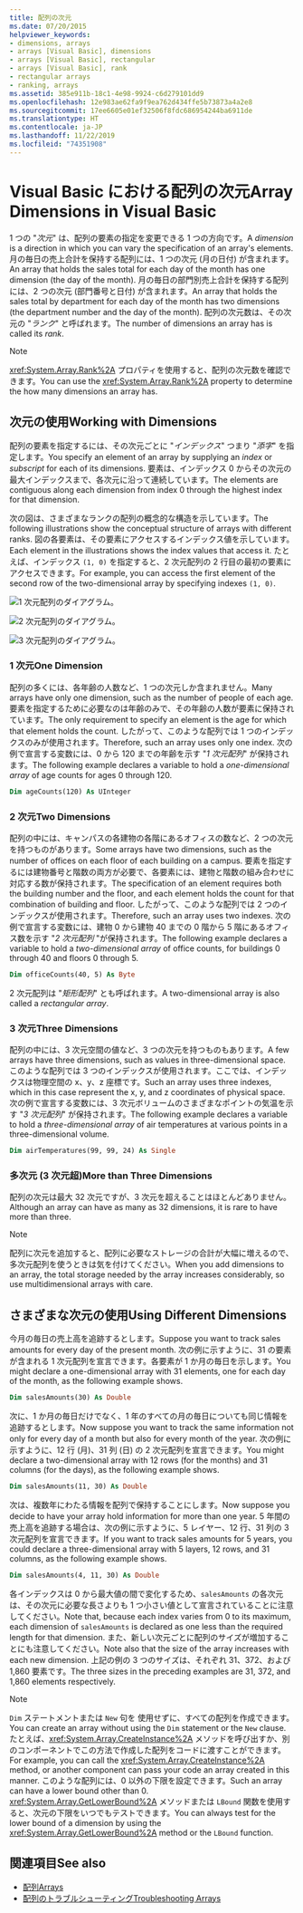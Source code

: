 ```yaml
---
title: 配列の次元
ms.date: 07/20/2015
helpviewer_keywords:
- dimensions, arrays
- arrays [Visual Basic], dimensions
- arrays [Visual Basic], rectangular
- arrays [Visual Basic], rank
- rectangular arrays
- ranking, arrays
ms.assetid: 385e911b-18c1-4e98-9924-c6d279101dd9
ms.openlocfilehash: 12e983ae62fa9f9ea762d434ffe5b73873a4a2e8
ms.sourcegitcommit: 17ee6605e01ef32506f8fdc686954244ba6911de
ms.translationtype: HT
ms.contentlocale: ja-JP
ms.lasthandoff: 11/22/2019
ms.locfileid: "74351908"
---
```

# <a name="array-dimensions-in-visual-basic"></a><span data-ttu-id="0270e-102">Visual Basic における配列の次元</span><span class="sxs-lookup"><span data-stu-id="0270e-102">Array Dimensions in Visual Basic</span></span>

<span data-ttu-id="0270e-103">1 つの "*次元*" は、配列の要素の指定を変更できる 1 つの方向です。</span><span class="sxs-lookup"><span data-stu-id="0270e-103">A *dimension* is a direction in which you can vary the specification of an array's elements.</span></span> <span data-ttu-id="0270e-104">月の毎日の売上合計を保持する配列には、1 つの次元 (月の日付) が含まれます。</span><span class="sxs-lookup"><span data-stu-id="0270e-104">An array that holds the sales total for each day of the month has one dimension (the day of the month).</span></span> <span data-ttu-id="0270e-105">月の毎日の部門別売上合計を保持する配列には、2 つの次元 (部門番号と日付) が含まれます。</span><span class="sxs-lookup"><span data-stu-id="0270e-105">An array that holds the sales total by department for each day of the month has two dimensions (the department number and the day of the month).</span></span> <span data-ttu-id="0270e-106">配列の次元数は、その次元の "*ランク*" と呼ばれます。</span><span class="sxs-lookup"><span data-stu-id="0270e-106">The number of dimensions an array has is called its *rank*.</span></span>

> [!NOTE]
> <span data-ttu-id="0270e-107"><xref:System.Array.Rank%2A> プロパティを使用すると、配列の次元数を確認できます。</span><span class="sxs-lookup"><span data-stu-id="0270e-107">You can use the <xref:System.Array.Rank%2A> property to determine the how many dimensions an array has.</span></span>

## <a name="working-with-dimensions"></a><span data-ttu-id="0270e-108">次元の使用</span><span class="sxs-lookup"><span data-stu-id="0270e-108">Working with Dimensions</span></span>

<span data-ttu-id="0270e-109">配列の要素を指定するには、その次元ごとに "*インデックス*" つまり "*添字*" を指定します。</span><span class="sxs-lookup"><span data-stu-id="0270e-109">You specify an element of an array by supplying an *index* or *subscript* for each of its dimensions.</span></span> <span data-ttu-id="0270e-110">要素は、インデックス 0 からその次元の最大インデックスまで、各次元に沿って連続しています。</span><span class="sxs-lookup"><span data-stu-id="0270e-110">The elements are contiguous along each dimension from index 0 through the highest index for that dimension.</span></span>

<span data-ttu-id="0270e-111">次の図は、さまざまなランクの配列の概念的な構造を示しています。</span><span class="sxs-lookup"><span data-stu-id="0270e-111">The following illustrations show the conceptual structure of arrays with different ranks.</span></span> <span data-ttu-id="0270e-112">図の各要素は、その要素にアクセスするインデックス値を示しています。</span><span class="sxs-lookup"><span data-stu-id="0270e-112">Each element in the illustrations shows the index values that access it.</span></span> <span data-ttu-id="0270e-113">たとえば、インデックス `(1, 0)` を指定すると、2 次元配列の 2 行目の最初の要素にアクセスできます。</span><span class="sxs-lookup"><span data-stu-id="0270e-113">For example, you can access the first element of the second row of the two-dimensional array by specifying indexes `(1, 0)`.</span></span>

![1 次元配列のダイアグラム。](./media/array-dimensions/one-dimensional-array.gif)

![2 次元配列のダイアグラム。](./media/array-dimensions/two-dimensional-array.gif)

![3 次元配列のダイアグラム。](./media/array-dimensions/three-dimensional-array.gif)

### <a name="one-dimension"></a><span data-ttu-id="0270e-117">1 次元</span><span class="sxs-lookup"><span data-stu-id="0270e-117">One Dimension</span></span>

<span data-ttu-id="0270e-118">配列の多くには、各年齢の人数など、1 つの次元しか含まれません。</span><span class="sxs-lookup"><span data-stu-id="0270e-118">Many arrays have only one dimension, such as the number of people of each age.</span></span> <span data-ttu-id="0270e-119">要素を指定するために必要なのは年齢のみで、その年齢の人数が要素に保持されています。</span><span class="sxs-lookup"><span data-stu-id="0270e-119">The only requirement to specify an element is the age for which that element holds the count.</span></span> <span data-ttu-id="0270e-120">したがって、このような配列では 1 つのインデックスのみが使用されます。</span><span class="sxs-lookup"><span data-stu-id="0270e-120">Therefore, such an array uses only one index.</span></span> <span data-ttu-id="0270e-121">次の例で宣言する変数には、0 から 120 までの年齢を示す "*1 次元配列*" が保持されます。</span><span class="sxs-lookup"><span data-stu-id="0270e-121">The following example declares a variable to hold a *one-dimensional array* of age counts for ages 0 through 120.</span></span>

```vb
Dim ageCounts(120) As UInteger
```

### <a name="two-dimensions"></a><span data-ttu-id="0270e-122">2 次元</span><span class="sxs-lookup"><span data-stu-id="0270e-122">Two Dimensions</span></span>

<span data-ttu-id="0270e-123">配列の中には、キャンパスの各建物の各階にあるオフィスの数など、2 つの次元を持つものがあります。</span><span class="sxs-lookup"><span data-stu-id="0270e-123">Some arrays have two dimensions, such as the number of offices on each floor of each building on a campus.</span></span> <span data-ttu-id="0270e-124">要素を指定するには建物番号と階数の両方が必要で、各要素には、建物と階数の組み合わせに対応する数が保持されます。</span><span class="sxs-lookup"><span data-stu-id="0270e-124">The specification of an element requires both the building number and the floor, and each element holds the count for that combination of building and floor.</span></span> <span data-ttu-id="0270e-125">したがって、このような配列では 2 つのインデックスが使用されます。</span><span class="sxs-lookup"><span data-stu-id="0270e-125">Therefore, such an array uses two indexes.</span></span> <span data-ttu-id="0270e-126">次の例で宣言する変数には、建物 0 から建物 40 までの 0 階から 5 階にあるオフィス数を示す "*2 次元配列* "が保持されます。</span><span class="sxs-lookup"><span data-stu-id="0270e-126">The following example declares a variable to hold a *two-dimensional array* of office counts, for buildings 0 through 40 and floors 0 through 5.</span></span>

```vb
Dim officeCounts(40, 5) As Byte
```

<span data-ttu-id="0270e-127">2 次元配列は "*矩形配列*" とも呼ばれます。</span><span class="sxs-lookup"><span data-stu-id="0270e-127">A two-dimensional array is also called a *rectangular array*.</span></span>

### <a name="three-dimensions"></a><span data-ttu-id="0270e-128">3 次元</span><span class="sxs-lookup"><span data-stu-id="0270e-128">Three Dimensions</span></span>

<span data-ttu-id="0270e-129">配列の中には、3 次元空間の値など、3 つの次元を持つものもあります。</span><span class="sxs-lookup"><span data-stu-id="0270e-129">A few arrays have three dimensions, such as values in three-dimensional space.</span></span> <span data-ttu-id="0270e-130">このような配列では 3 つのインデックスが使用されます。ここでは、インデックスは物理空間の x、y、z 座標です。</span><span class="sxs-lookup"><span data-stu-id="0270e-130">Such an array uses three indexes, which in this case represent the x, y, and z coordinates of physical space.</span></span> <span data-ttu-id="0270e-131">次の例で宣言する変数には、3 次元ボリュームのさまざまなポイントの気温を示す "*3 次元配列*" が保持されます。</span><span class="sxs-lookup"><span data-stu-id="0270e-131">The following example declares a variable to hold a *three-dimensional array* of air temperatures at various points in a three-dimensional volume.</span></span>

```vb
Dim airTemperatures(99, 99, 24) As Single
```

### <a name="more-than-three-dimensions"></a><span data-ttu-id="0270e-132">多次元 (3 次元超)</span><span class="sxs-lookup"><span data-stu-id="0270e-132">More than Three Dimensions</span></span>

<span data-ttu-id="0270e-133">配列の次元は最大 32 次元ですが、3 次元を超えることはほとんどありません。</span><span class="sxs-lookup"><span data-stu-id="0270e-133">Although an array can have as many as 32 dimensions, it is rare to have more than three.</span></span>

> [!NOTE]
> <span data-ttu-id="0270e-134">配列に次元を追加すると、配列に必要なストレージの合計が大幅に増えるので、多次元配列を使うときは気を付けてください。</span><span class="sxs-lookup"><span data-stu-id="0270e-134">When you add dimensions to an array, the total storage needed by the array increases considerably, so use multidimensional arrays with care.</span></span>

## <a name="using-different-dimensions"></a><span data-ttu-id="0270e-135">さまざまな次元の使用</span><span class="sxs-lookup"><span data-stu-id="0270e-135">Using Different Dimensions</span></span>

<span data-ttu-id="0270e-136">今月の毎日の売上高を追跡するとします。</span><span class="sxs-lookup"><span data-stu-id="0270e-136">Suppose you want to track sales amounts for every day of the present month.</span></span> <span data-ttu-id="0270e-137">次の例に示すように、31 の要素が含まれる 1 次元配列を宣言できます。各要素が 1 か月の毎日を示します。</span><span class="sxs-lookup"><span data-stu-id="0270e-137">You might declare a one-dimensional array with 31 elements, one for each day of the month, as the following example shows.</span></span>

```vb
Dim salesAmounts(30) As Double
```

<span data-ttu-id="0270e-138">次に、1 か月の毎日だけでなく、1 年のすべての月の毎日についても同じ情報を追跡するとします。</span><span class="sxs-lookup"><span data-stu-id="0270e-138">Now suppose you want to track the same information not only for every day of a month but also for every month of the year.</span></span> <span data-ttu-id="0270e-139">次の例に示すように、12 行 (月)、31 列 (日) の 2 次元配列を宣言できます。</span><span class="sxs-lookup"><span data-stu-id="0270e-139">You might declare a two-dimensional array with 12 rows (for the months) and 31 columns (for the days), as the following example shows.</span></span>

```vb
Dim salesAmounts(11, 30) As Double
```

<span data-ttu-id="0270e-140">次は、複数年にわたる情報を配列で保持することにします。</span><span class="sxs-lookup"><span data-stu-id="0270e-140">Now suppose you decide to have your array hold information for more than one year.</span></span> <span data-ttu-id="0270e-141">5 年間の売上高を追跡する場合は、次の例に示すように、5 レイヤー、12 行、31 列の 3 次元配列を宣言できます。</span><span class="sxs-lookup"><span data-stu-id="0270e-141">If you want to track sales amounts for 5 years, you could declare a three-dimensional array with 5 layers, 12 rows, and 31 columns, as the following example shows.</span></span>

```vb
Dim salesAmounts(4, 11, 30) As Double
```

<span data-ttu-id="0270e-142">各インデックスは 0 から最大値の間で変化するため、`salesAmounts` の各次元は、その次元に必要な長さよりも 1 つ小さい値として宣言されていることに注意してください。</span><span class="sxs-lookup"><span data-stu-id="0270e-142">Note that, because each index varies from 0 to its maximum, each dimension of `salesAmounts` is declared as one less than the required length for that dimension.</span></span> <span data-ttu-id="0270e-143">また、新しい次元ごとに配列のサイズが増加することにも注意してください。</span><span class="sxs-lookup"><span data-stu-id="0270e-143">Note also that the size of the array increases with each new dimension.</span></span> <span data-ttu-id="0270e-144">上記の例の 3 つのサイズは、それぞれ 31、372、および 1,860 要素です。</span><span class="sxs-lookup"><span data-stu-id="0270e-144">The three sizes in the preceding examples are 31, 372, and 1,860 elements respectively.</span></span>

> [!NOTE]
> <span data-ttu-id="0270e-145">`Dim` ステートメントまたは `New` 句を 使用せずに、すべての配列を作成できます。</span><span class="sxs-lookup"><span data-stu-id="0270e-145">You can create an array without using the `Dim` statement or the `New` clause.</span></span> <span data-ttu-id="0270e-146">たとえば、<xref:System.Array.CreateInstance%2A> メソッドを呼び出すか、別のコンポーネントでこの方法で作成した配列をコードに渡すことができます。</span><span class="sxs-lookup"><span data-stu-id="0270e-146">For example, you can call the <xref:System.Array.CreateInstance%2A> method, or another component can pass your code an array created in this manner.</span></span> <span data-ttu-id="0270e-147">このような配列には、0 以外の下限を設定できます。</span><span class="sxs-lookup"><span data-stu-id="0270e-147">Such an array can have a lower bound other than 0.</span></span> <span data-ttu-id="0270e-148"><xref:System.Array.GetLowerBound%2A> メソッドまたは `LBound` 関数を使用すると、次元の下限をいつでもテストできます。</span><span class="sxs-lookup"><span data-stu-id="0270e-148">You can always test for the lower bound of a dimension by using the <xref:System.Array.GetLowerBound%2A> method or the `LBound` function.</span></span>

## <a name="see-also"></a><span data-ttu-id="0270e-149">関連項目</span><span class="sxs-lookup"><span data-stu-id="0270e-149">See also</span></span>

- [<span data-ttu-id="0270e-150">配列</span><span class="sxs-lookup"><span data-stu-id="0270e-150">Arrays</span></span>](../../../../visual-basic/programming-guide/language-features/arrays/index.md)
- [<span data-ttu-id="0270e-151">配列のトラブルシューティング</span><span class="sxs-lookup"><span data-stu-id="0270e-151">Troubleshooting Arrays</span></span>](../../../../visual-basic/programming-guide/language-features/arrays/troubleshooting-arrays.md)
